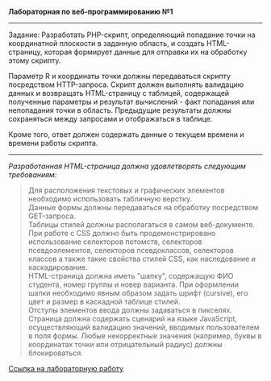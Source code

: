 **Лабораторная по веб-программированию №1**
***
Задание:
Разработать PHP-скрипт, определяющий попадание точки на координатной плоскости в заданную область, и создать HTML-страницу, которая формирует данные для отправки их на обработку этому скрипту.

Параметр R и координаты точки должны передаваться скрипту посредством HTTP-запроса. Скрипт должен выполнять валидацию данных и возвращать HTML-страницу с таблицей, содержащей полученные параметры и результат вычислений - факт попадания или непопадания точки в область. Предыдущие результаты должны сохраняться между запросами и отображаться в таблице.

Кроме того, ответ должен содержать данные о текущем времени и времени работы скрипта.
***
*Разработанная HTML-страница должна удовлетворять следующим требованиям:*
> Для расположения текстовых и графических элементов необходимо использовать табличную верстку.  
> Данные формы должны передаваться на обработку посредством GET-запроса.  
> Таблицы стилей должны располагаться в самом веб-документе.  
> При работе с CSS должно быть продемонстрировано использование селекторов потомств, селекторов псевдоэлементов, селекторов псевдоклассов, селекторов классов а также такие свойства стилей CSS, как наследование и каскадирование.  
> HTML-страница должна иметь "шапку", содержащую ФИО студента, номер группы и новер варианта. При оформлении шапки необходимо явным образом задать шрифт (cursive), его цвет и размер в каскадной таблице стилей.  
> Отступы элементов ввода должны задаваться в пикселях.  
> Страница должна содержать сценарий на языке JavaScript, осуществляющий валидацию значений, вводимых пользователем в поля формы. Любые некорректные значения (например, буквы в координатах точки или отрицательный радиус) должны блокироваться.  

[Ссылка на лабораторную работу](https://se.ifmo.ru/~s282315/lab1/)
